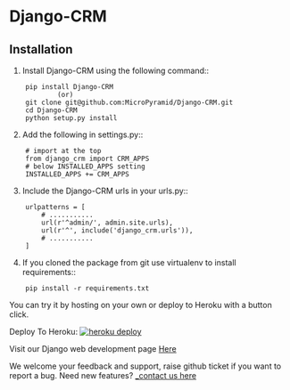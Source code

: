 # Django-CRM

Installation
--------------

1. Install Django-CRM using the following command::
```
    pip install Django-CRM
            (or)
    git clone git@github.com:MicroPyramid/Django-CRM.git
    cd Django-CRM
    python setup.py install
```
2. Add the following in settings.py::
```
    # import at the top
    from django_crm import CRM_APPS
    # below INSTALLED_APPS setting
    INSTALLED_APPS += CRM_APPS
```    
3. Include the Django-CRM urls in your urls.py::
```
    urlpatterns = [
    	# ...........
        url(r'^admin/', admin.site.urls),
        url(r'^', include('django_crm.urls')),
        # ...........
    ]
```
4. If you cloned the package from git use virtualenv to install requirements::
```
    pip install -r requirements.txt
```

You can try it by hosting on your own or deploy to Heroku with a button click.

Deploy To Heroku:
[![heroku deploy](https://www.herokucdn.com/deploy/button.svg)](https://heroku.com/deploy?template=https://github.com/MicroPyramid/Django-CRM)

Visit our Django web development page [Here](https://micropyramid.com/django-ecommerce-development/)  

We welcome your feedback and support, raise github ticket if you want to report a bug. Need new features?
[_contact us here](https://micropyramid.com/contact-us/)

